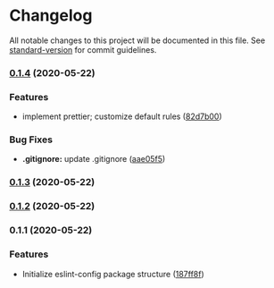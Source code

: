 # Changelog

All notable changes to this project will be documented in this file. See [standard-version](https://github.com/conventional-changelog/standard-version) for commit guidelines.

### [0.1.4](https://github.com/sjlutterbie/eslint-config-sjlutterbie-styleguide/compare/v0.1.3...v0.1.4) (2020-05-22)


### Features

* implement prettier; customize default rules ([82d7b00](https://github.com/sjlutterbie/eslint-config-sjlutterbie-styleguide/commit/82d7b008024611e7cb0bc6c11947bc9a07f3c190))


### Bug Fixes

* **.gitignore:** update .gitignore ([aae05f5](https://github.com/sjlutterbie/eslint-config-sjlutterbie-styleguide/commit/aae05f516dee97a5049ad88c0c214d7eedabca78))

### [0.1.3](https://github.com/sjlutterbie/eslint-config-sjlutterbie-styleguide/compare/v0.1.2...v0.1.3) (2020-05-22)

### [0.1.2](https://github.com/sjlutterbie/eslint-config-sjlutterbie-styleguide/compare/v0.1.1...v0.1.2) (2020-05-22)

### 0.1.1 (2020-05-22)


### Features

* Initialize eslint-config package structure ([187ff8f](https://github.com/sjlutterbie/eslint-config-sjlutterbie-styleguide/commit/187ff8fc3051bddf27dd00464afc6d71066cf165))
